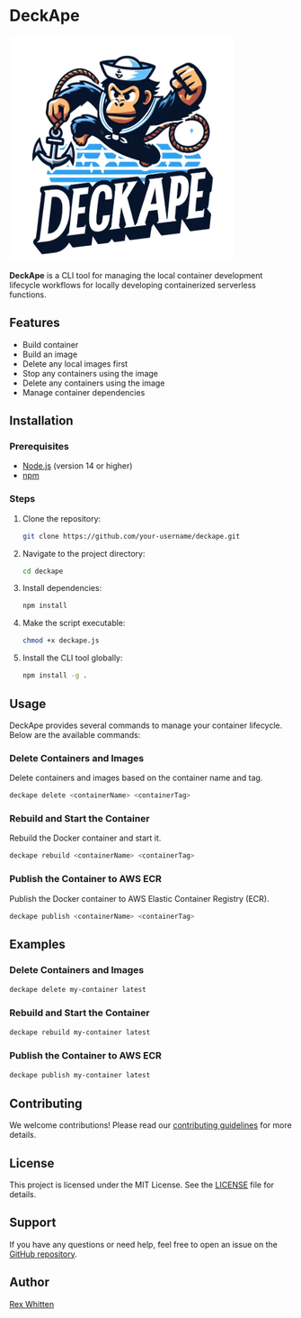 
# DeckApe

<img src="media/logo.png" alt="Logo" width="400" height="400">


**DeckApe** is a CLI tool for managing the local container development lifecycle workflows for locally developing containerized serverless functions.


## Features

- Build container
- Build an image
- Delete any local images first
- Stop any containers using the image
- Delete any containers using the image
- Manage container dependencies

## Installation

### Prerequisites

- [Node.js](https://nodejs.org/) (version 14 or higher)
- [npm](https://www.npmjs.com/)

### Steps

1. Clone the repository:
    ```bash
    git clone https://github.com/your-username/deckape.git
    ```

2. Navigate to the project directory:
    ```bash
    cd deckape
    ```

3. Install dependencies:
    ```bash
    npm install
    ```

4. Make the script executable:
    ```bash
    chmod +x deckape.js
    ```

5. Install the CLI tool globally:
    ```bash
    npm install -g .
    ```

## Usage

DeckApe provides several commands to manage your container lifecycle. Below are the available commands:

### Delete Containers and Images

Delete containers and images based on the container name and tag.

```bash
deckape delete <containerName> <containerTag>
```

### Rebuild and Start the Container

Rebuild the Docker container and start it.

```bash
deckape rebuild <containerName> <containerTag>
```

### Publish the Container to AWS ECR

Publish the Docker container to AWS Elastic Container Registry (ECR).

```bash
deckape publish <containerName> <containerTag>
```

## Examples

### Delete Containers and Images

```bash
deckape delete my-container latest
```

### Rebuild and Start the Container

```bash
deckape rebuild my-container latest
```

### Publish the Container to AWS ECR

```bash
deckape publish my-container latest
```

## Contributing

We welcome contributions! Please read our [contributing guidelines](CONTRIBUTING.md) for more details.

## License

This project is licensed under the MIT License. See the [LICENSE](LICENSE) file for details.

## Support

If you have any questions or need help, feel free to open an issue on the [GitHub repository](https://github.com/your-username/deckape/issues).

## Author

[Rex Whitten](https://github.com/rexwhitten)
